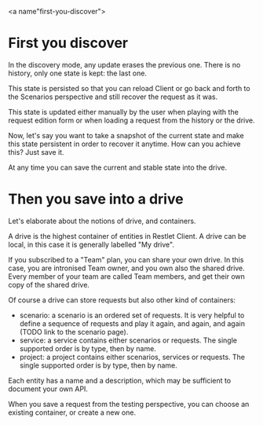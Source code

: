 <a name"first-you-discover"></a>
# First you discover
In the discovery mode, any update erases the previous one. There is no history, only one state is kept: the last one.

This state is persisted so that you can reload Client or go back and forth to the Scenarios perspective and still recover the request as it was.

This state is updated either manually by the user when playing with the request edition form or when loading a request from the history or the drive.

Now, let's say you want to take a snapshot of the current state and make this state persistent in order to recover it anytime.
How can you achieve this? Just save it.

At any time you can save the current and stable state into the drive.

# Then you save into a drive

Let's elaborate about the notions of drive, and containers.

A drive is the highest container of entities in Restlet Client.
A drive can be local, in this case it is generally labelled "My drive".

If you subscribed to a "Team" plan, you can share your own drive. In this case, you are intronised Team owner, and you own also the shared drive.
Every member of your team are called Team members, and get their own copy of the shared drive.

Of course a drive can store requests but also other kind of containers:

* scenario: a scenario is an ordered set of requests. It is very helpful to define a sequence of requests and play it again, and again, and again (TODO link to the scenario page).
* service: a service contains either scenarios or requests. The single supported order is by type, then by name.
* project: a project contains either scenarios, services or requests. The single supported order is by type, then by name.

Each entity has a name and a description, which may be sufficient to document your own API.

When you save a request from the testing perspective, you can choose an existing container, or create a new one.

